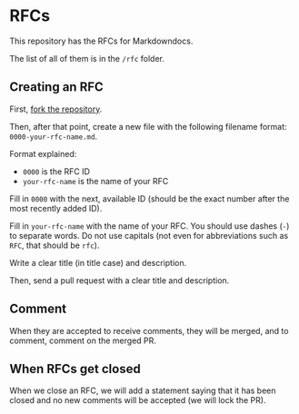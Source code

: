 # RFCs
This repository has the RFCs for Markdowndocs.

The list of all of them is in the `/rfc` folder.

## Creating an RFC
First, [fork the repository](https://github.com/markdowndocs/rfcs/fork).

Then, after that point, create a new file with the following filename format: `0000-your-rfc-name.md`.

Format explained:

- `0000` is the RFC ID
- `your-rfc-name` is the name of your RFC

Fill in `0000` with the next, available ID (should be the exact number after the most recently added ID).

Fill in `your-rfc-name` with the name of your RFC. You should use dashes (`-`) to separate words. Do not use capitals (not even for abbreviations such as `RFC`, that should be `rfc`).

Write a clear title (in title case) and description.

Then, send a pull request with a clear title and description.

## Comment
When they are accepted to receive comments, they will be merged, and to comment, comment on the merged PR.

## When RFCs get closed
When we close an RFC, we will add a statement saying that it has been closed and no new comments will be accepted (we will lock the PR).
